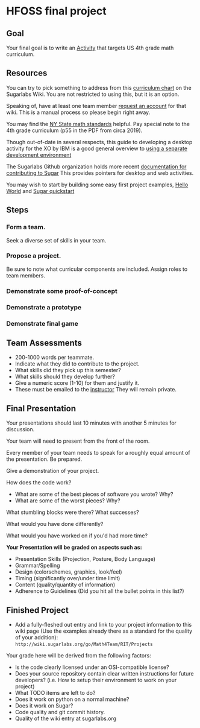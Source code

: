 
# HFOSS final project

## Goal

Your final goal is to write an 
[Activity](https://wiki.sugarlabs.org/go/Activities)
that targets US 4th grade math curriculum.

## Resources

You can try to pick something to address from
this [curriculum chart](https://wiki.sugarlabs.org/go/Math4Team/Resources/Curriculum_Chart)
on the Sugarlabs Wiki. You are not restricted to using this, but it is an
option.

Speaking of, have at least one team member [request an account](https://wiki.sugarlabs.org/index.php?title=Special:UserLogin)
for that wiki. This is a manual process so please begin right away.

You may find the [NY State math standards](http://www.nysed.gov/curriculum-instruction/new-york-state-next-generation-mathematics-learning-standards) 
helpful. Pay special note to the 4th grade curriculum (p55 in the PDF from circa 2019).

Though out-of-date in several respects, this guide to developing a desktop
activity for the XO
by IBM is a good general overview to [using a separate development environment](https://www.ibm.com/developerworks/linux/tutorials/l-sugarpy/)

The Sugarlabs Github organization holds more recent [documentation for contributing to Sugar](https://github.com/sugarlabs/sugar-docs)
This provides pointers for desktop and web activities.

You may wish to start by building some easy first project examples, [Hello World](https://github.com/sugarlabs/hello-world) and [Sugar quickstart](https://github.com/FOSSRIT/sugar-quickstart)

## Steps

### Form a team.
Seek a diverse set of skills in your team.

### Propose a project.
Be sure to note what curricular components are included.
Assign roles to team members.

### Demonstrate some proof-of-concept

### Demonstrate a prototype

### Demonstrate final game




Team Assessments 
-----------------------------------------------------------------

-   200-1000 words per teammate.
-   Indicate what they did to contribute to the project.
-   What skills did they pick up this semester?
-   What skills should they develop further?
-   Give a numeric score (1-10) for them and justify it.
-   These must be emailed to the
    [instructor](mailto:deejoe@mail.rit.edu) They will remain private.

Final Presentation 
-------------------------------------------------------------------

Your presentations should last 10 minutes with another 5 minutes for
discussion.

Your team will need to present from the front of the room. 

Every member of your team needs to speak for a roughly equal amount of the presentation. Be prepared.

Give a demonstration of your project.

How does the code work?

-   What are some of the best pieces of software you wrote? Why?
-   What are some of the worst pieces? Why?

What stumbling blocks were there? What successes?

What would you have done differently?

What would you have worked on if you'd had more time?

**Your Presentation will be graded on aspects such as:**

-   Presentation Skills (Projection, Posture, Body Language)
-   Grammar/Spelling
-   Design (colorschemes, graphics, look/feel)
-   Timing (significantly over/under time limit)
-   Content (quality/quantity of information)
-   Adherence to Guidelines (Did you hit all the bullet points in this list?)


Finished Project 
-----------------------------------------------------------------

-   Add a fully-fleshed out entry and link to your project information to this wiki page (Use the examples already there as a standard for the quality of your addition): `http://wiki.sugarlabs.org/go/Math4Team/RIT/Projects`

Your grade here will be derived from the following factors:

-   Is the code clearly licensed under an OSI-compatible license?
-   Does your source repository contain clear written instructions for future developers? (i.e. How to setup their environment to work on your project)
-   What TODO items are left to do?
-   Does it work on python on a normal machine?
-   Does it work on Sugar?
-   Code quality and git commit history.
-   Quality of the wiki entry at sugarlabs.org

